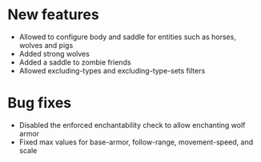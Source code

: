 # New features
* Allowed to configure body and saddle for entities such as horses, wolves and pigs
* Added strong wolves
* Added a saddle to zombie friends
* Allowed excluding-types and excluding-type-sets filters
# Bug fixes
* Disabled the enforced enchantability check to allow enchanting wolf armor
* Fixed max values for base-armor, follow-range, movement-speed, and scale